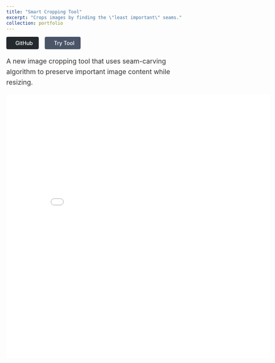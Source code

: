 ```yaml
---
title: "Smart Cropping Tool"
excerpt: "Crops images by finding the \"least important\" seams."
collection: portfolio
---
```


<style>
.project__buttons {
    display: flex;
    gap: 1rem;
    margin-bottom: 1rem;
}

.btn {
    display: inline-flex;
    align-items: center;
    padding: 0.5rem 1rem;
    border-radius: 4px;
    font-weight: 500;
    transition: all 0.2s ease;
}

.btn--github {
    background-color: #24292e;
    color: white;
}

.btn--demo {
    background-color: #4a5568;
    color: white;
}

.btn:hover {
    opacity: 0.9;
    transform: translateY(-1px);
}

.btn i {
    margin-right: 0.5rem;
}

.project__summary {
    font-size: 1.1rem;
    line-height: 1.6;
    color: #333;
}

.methods-grid {
    display: grid;
    grid-template-columns: repeat(2, 1fr);
    gap: 1.5rem;
}

.method-card {
    background: #f8f9fa;
    padding: 1.25rem;
    border-radius: 6px;
    border: 1px solid #e9ecef;
}

.method-card h4 {
    color: #2d3748;
    margin: 0 0 0.75rem 0;
    font-size: 1.1rem;
    font-weight: 600;
}

.method-card p {
    margin: 0;
    color: #4a5568;
    font-size: 0.95rem;
    line-height: 1.5;
}
</style>

<div class="project__buttons">
    <a href="https://github.com/rishikeshbadari/image-resizer" class="btn btn--github" title="View on GitHub" style="text-decoration: none;">
        <i class="fab fa-github" aria-hidden="true"></i><span>GitHub</span>
    </a>
    <a href="/image-resizer/image-resizer.html" class="btn btn--demo" title="Try Tool" style="text-decoration: none;">
        <i class="fas fa-crop-alt" aria-hidden="true"></i><span>Try Tool</span>
    </a>
</div>

<div class="project__summary">
    <p>A new image cropping tool that uses seam-carving algorithm to preserve important image content while resizing.</p>
</div>

<iframe src="/image-resizer/image-resizer.html" width="700" height="700" style="border: none;"></iframe>